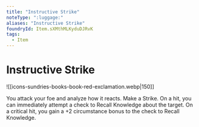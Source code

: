 ```yaml
---
title: "Instructive Strike"
noteType: ":luggage:"
aliases: "Instructive Strike"
foundryId: Item.sXMthMLKyduDJRvK
tags:
  - Item
---
```


# Instructive Strike
![[icons-sundries-books-book-red-exclamation.webp|150]]

You attack your foe and analyze how it reacts. Make a Strike. On a hit, you can immediately attempt a check to Recall Knowledge about the target. On a critical hit, you gain a +2 circumstance bonus to the check to Recall Knowledge.
